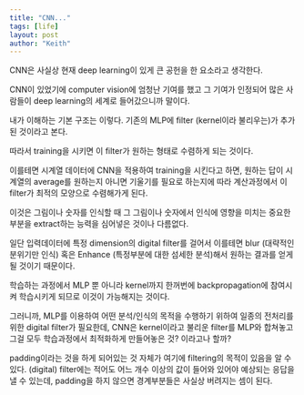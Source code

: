 ```yaml
---
title: "CNN..."
tags: [life]
layout: post
author: "Keith"
---
```


CNN은 사실상 현재 deep learning이 있게 큰 공헌을 한 요소라고 생각한다.

CNN이 있었기에 computer vision에 엄청난 기여를 했고 그 기여가 인정되어 많은 사람들이 deep learning의 세계로 들어갔으니까 말이다.

내가 이해하는 기본 구조는 이렇다. 기존의 MLP에 filter (kernel이라 불리우는)가 추가 된 것이라고 본다.

따라서 training을 시키면 이 filter가 원하는 형태로 수렴하게 되는 것이다. 

이를테면 시계열 데이터에 CNN을 적용하여 training을 시킨다고 하면, 원하는 답이 시계열의 average를 원하는지 아니면 기울기를 필요로 하는지에 따라 
계산과정에서 이 filter가 최적의 모양으로 수렴해가게 된다. 

이것은 그림이나 숫자를 인식할 때 그 그림이나 숫자에서 인식에 영향을 미치는 중요한 부분을 extract하는 능력을 심어넣은 것이나 다름없다. 

일단 입력데이터에 특정 dimension의 digital filter를 걸어서 이를테면 blur (대략적인 분위기만 인식) 혹은 Enhance (특정부분에 대한 섬세한 분석)해서 원하는 결과를 얻게 될 것이기 때문이다.

학습하는 과정에서 MLP 뿐 아니라 kernel까지 한꺼번에 backpropagation에 참여시켜 학습시키게 되므로 이것이 가능해지는 것이다. 

그러니까, MLP를 이용하여 어떤 분석/인식의 목적을 수행하기 위하여 일종의 전처리를 위한 digital filter가 필요한데, CNN은 kernel이라고 불리운 filter를 MLP와 합쳐놓고 그걸 모두 학습과정에서 최적화하게 만들어놓은 것? 이라고나 할까?

padding이라는 것을 하게 되어있는 것 자체가 여기에 filtering의 목적이 있음을 알 수 있다. (digital) filter에는 적어도 어느 개수 이상의 값이 들어와 있어야 예상되는 응답을 낼 수 있는데, padding을 하지 않으면 경계부분들은 사실상 버려지는 셈이 된다. 